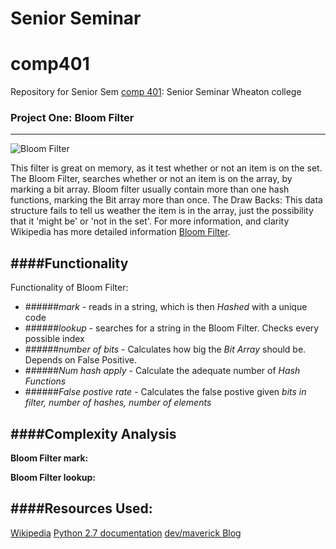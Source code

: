 Senior Seminar
==============
# comp401

Repository for Senior Sem  [comp 401](https://github.com/WheatonWHALE/comp401): Senior Seminar Wheaton college

### Project One: Bloom Filter
-------------------------------

![Bloom Filter](http://img3.douban.com/view/note/large/public/p8006482.jpg)

This filter is great on memory, as it test whether or not an item is on the set. The Bloom Filter, searches whether or not an item is on the array, by marking a bit array. Bloom filter usually contain more than one hash functions, marking the Bit array more than once.
The Draw Backs:  This data structure fails to tell us weather the item is in the array, just the possibility that it 'might be' or 'not in the set'.  For more information, and clarity Wikipedia has more detailed information [Bloom Filter](http://en.wikipedia.org/wiki/Bloom_filter). 

####Functionality
---------------------
Functionality of Bloom Filter:
* ######*mark* - reads in a string, which is then _Hashed_ with a unique code
* ######*lookup* - searches for a string in the Bloom Filter. Checks every possible index
* ######*number of bits* - Calculates how big the _Bit Array_ should be. Depends on False Positive.
* ######*Num hash apply* - Calculate the adequate number of _Hash Functions_
* ######*False postive rate* - Calculates the false postive given _bits in filter, number of hashes, number of elements_


####Complexity Analysis
--------------------------
**Bloom Filter mark:**
	

**Bloom Filter lookup:**




####Resources Used:
-----------------------
[Wikipedia](http://en.wikipedia.org/wiki/Bloom_filter)
[Python 2.7 documentation](https://docs.python.org/2.7/)
[dev/maverick Blog](http://ilyasterin.com/blog/2010/02/implementing-bloom-filter-with-a-murmur-hash-function.html)









